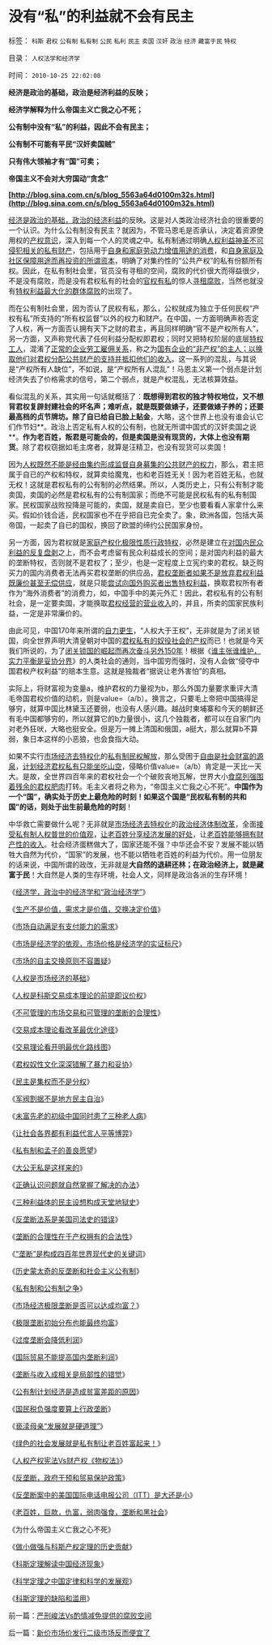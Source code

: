 # 没有“私”的利益就不会有民主

标签： `科斯` `君权` `公有制` `私有制` `公民` `私利` `民主` `卖国` `汉奸` `政治` `经济` `藏富于民` `特权` 

目录： `人权法学和经济学`

时间： `2010-10-25 22:02:08`

**经济是政治的基础，政治是经济利益的反映；**

**经济学解释为什么帝国主义亡我之心不死；**

**公有制中没有“私”的利益，因此不会有民主；**

**公有制不可能有平民“汉奸卖国贼”**

**只有伟大领袖才有“国”可卖；**

**帝国主义不会对大穷国动“贪念”**

**[http://blog.sina.com.cn/s/blog_5563a64d0100m32s.html](http://blog.sina.com.cn/s/blog_5563a64d0100m32s.html)**

[经济是政治的基础，政治的经济利益](../../../2009/9/9/经济学，政治中的经济学和“政治经济学”.md)的反映。这是对人类政治经济社会的很重要的一个认识。为什么公有制没有民主？就因为，不管马恩毛是否承认，决定着资源使用权的[产权意识](../../../2009/9/16/人权产权宪法Vs财产权《物权法》.md)，深入到每一个人的灵魂之中。私有制通过明确[人权利益神圣不可侵犯相关的私有财产](../../../2009/9/8/人权和自由对你确实有价值吗？.md)，包括用于[自身和家庭劳动力增值用途的消费](../../../2009/7/9/人类社会生产力最主要的生产资本是人权.md)，和[自身家庭及社区保障用途而再投资的所谓资本](../../../2008/7/26/什么是生产的价值？揭示《资本论》的关键性错误.md)，明确了对集约性的“公共产权”的私有份额所有权。因此，在私有制社会里，官员没有寻租的空间，腐败的代价很大而得益很少，不是没有腐败，而是没有君权私有的社会的[官权有私](http://blog.163.com/darthvad/blog/static/533994702009425114911307/)的惊人[寻租腐败](../../../2009/8/14/计划经济的划拨是寻租腐败之源.md)，当然也就没有[特权利益最大化的群体腐败](../../../2009/8/1/特权二八定律，特权总令社会负担最大化.md)的出现了。

而在公有制社会里，因为否认了民权有私，那么，公权就成为独立于任何民权“产权有私”所支持的“所有权监督”以外的权力和财产。在中国，一方面明确声称否定了人权，再一方面否认拥有天下之财的君主，再且同样明确“官不是产权所有人”，另一方面，又声称党代表了任何利益分配权即君权；同时又把特权阶层的底层[特权工人](../../../2009/7/30/身享特权不感恩来不知福.md)，混淆了[正常的企业劳工雇佣关系](http://hi.baidu.com/darthchn/blog/item/21b5146f94c3f4d381cb4a16.html)，称之为[国有企业的“非产权”的主人；以换取他们对君权分配公共财产的支持并抵扣他们的收入](../../../2009/8/8/抵扣工人收入的“工人翻身做了企业的主人”.md)。这一系列的混乱，与其说是“产权所有人缺位”，不如说，是“产权所有人混乱”！马恩主义第一个弱点是计划经济失去了价格需求的信号，第二个弱点，就是产权混乱，无法核算效益。

看似混乱的关系，其实用一句话就概括了：**既想得到君权的独才特权地位，又不想背君权复辟封建社会的坏名声；难听点，就是既要做婊子，还要做婊子养的；还要最高档的贞节牌坊。除了自已给自已脸上贴金**，大略，这个世界上也没有谁会认它们作节妇**。政治上否定私有人权的公有制，也就无所谓中国式的汉奸卖国之说**。**作为老百姓，叛君是可能会的，但是卖国是没有现货的，大体上也没有期货**。除了君权窃据如毛主席者，就算是汪精卫，也没有现货可以卖国！

因为[人权既然不能是经由集约形成监督自身募集的公共财产的权力](http://hi.baidu.com/darthchn/blog/item/bf555cdc82eeabe677c6380e.html)，那么，君主把属于自已的产权和特权，就算卖给魔鬼，也和老百姓无关！因为老百姓无私，也就无权！这就是君权私有的公有制的必然结果。所以，人类历史上，只有公有制才能卖国，卖国的必然是君权私有的公有制国家；而绝不可能是民权私有的私有制国家。民权国家战败投降是可能的，卖国，就是卖自已，至少也要看看人家拿什么来买。假如价钱合适，民权国家也不在乎把自已完全卖了。象，欧洲各国，包括大英帝国，一起卖了自已的国权，换回了欧盟的缔约公民国家身份。

另一方面，因为君权就是[家庭产权化极限性质行政特权](../../../2009/7/31/特权的经济学含义及利益演绎.md)，必然是建立在[对国内民众利益的反复盘剥](../../../2009/7/30/黄宗羲定律之体制内特权对国民利益的侵蚀.md)之上，而不会考虑留有民众利益成长的空间；是对国内利益的最大的垄断特权，否则就不是君权了；至少，也是一定程度上立宪约束的君权。缺乏购买力的国内消费者无法再买君权垄断的供应品，[君权垄断者如果不是放弃君权利益既廉价甚至无偿供应](../../../2009/9/15/过度垄断反而会降低利润.md)，就是只能[尝试向国外购买者出售特权利益](http://blog.sina.com.cn/s/blog_5563a64d0100eve4.html)，换取君权所有者作为“海外消费者”的消费力，如，中国手中的美元外汇！因此，君权私有的公有制社会，是一定要卖国，才能换取[君权经营的营业收入](../../../2009/5/14/权力经营的风险和成本.md)的，并且，所卖的国家民族利益，一定是非常廉价的。

由此可见，中国170年来所谓的[自力更生](../../../2008/12/29/所谓的自力更生大错特错.md)，“人权大于王权”，无非就是为了闭关锁国，向全世界声明大清皇朝对中国的[君权私有的奴役社会的产权](../../../2008/11/24/中国150年来失败根本原因.md)而已！也就是今天我们所说的，为了[闭关锁国的崛起而再次奋斗另外150年](../../../2008/11/24/中国150年来失败根本原因.md)！根据《[谁主张谁维护，实力平衡是妥协分界](../../../2009/9/3/谁主张谁维护，妥协是实力平衡的结果.md)》的人类社会的通则，当中国穷而强时，没有人会做“侵夺中国君权产权利益”的赔本生意。这就是独裁者“据说让老外害怕”的真相。

实际上，将财富视为变量a，维护君权的力量视为b，那么外国力量要求重评大清毛帝国君权价值的动机，则是value=（a/b）。换言之，只要毛上帝把中国搞得足够穷，就算中国比林黛玉还要弱，也没有人感兴趣。越战时柬埔寨和今天的朝鲜还有毛中国都够穷的，所以就算它的b力量很小，这几个独裁者，都可以在自家门内对老外狂吠，大略也挺安全。但是万一摊上清国和俄国，a挺大，那么就算b不算弱，象日本这样的小恶狼，也会食指大动。

如果不实行[市场经济去特权化](../../../2009/7/19/为什么中国市场经济一直不能去特权化？？.md)的[私有制民权解放](../../../2009/9/5/私有制是全人类老百姓奋斗五千年的革命成果.md)，那么受困于[自由是社会财富的源泉](../../../2009/6/26/自由是社会财富生产的源泉，左派注定是乌托邦.md)，[计划经济君权私有只能坐吃山空](../../../2009/6/19/计划经济创造财富吗？.md)，侵略价值value=（a/b）肯定是一天比一天大。是故，全世界四百年来的君权社会一个个破败丧地瓦解，世界大小[食腐列强围着残余的君权肥肉](../../../2009/5/31/西方列强帝国主义国家不够“哥们人道”的食腐本性.md)打转。毛主义者将之称为，“帝国主义亡我之心不死”。**中国作为一个“国”，确实处于历史上最危险的时刻！如果这个国是“民权私有制的共和国”的话，则处于出生前最危险的时刻**！

中华救亡需要做什么呢？无非就是[市场经济去特权化](../../../2009/7/18/私有化正确的名称是市场经济的去特权化.md)的[政治经济体制改革](../../../2009/9/10/最优化上而下的开明路线图.md)，全面[接受私有制人权普世的价值观](../../../2009/7/24/人权普世价值观或令传统中国将不国.md)，[让老百姓分享经济发展的好处](http://hi.baidu.com/darthchn/blog/item/c77ff835cfd64447241f1423.html)，让[老百姓能够拥有财产性的收入](../../../2009/9/16/人权产权宪法Vs财产权《物权法》.md)。社会经济蛋糕做大了，国家还能不强？中华还会不安？发展不能以牺牲大自然为代价，“国家”的发展，也不能以牺牲老百姓的利益为代价。用一位朋友的话来说，中国所谓的政改，无非就是**大自然的退耕还林；在政治经济上，就是藏富于民**！大自然是人类的生存环境，社会人文，同样是政治各派的生存环境！

《[经济学，政治中的经济学和“政治经济学”](../../../2009/9/9/经济学，政治中的经济学和“政治经济学”.md)》

《[生产不是价值，需求才是价值，交换决定价值](../../../2008/8/25/价值守恒定律：交换决定价值，政府采购与泡沫GDP.md)》

《[市场自动满足有支付能力的需求](../../../2009/2/1/市场自动满足人权自主的有能力的交换需求.md)》

《[市场是经济学的依观，市场价格是经济学的实证标尺](../../../2009/2/3/市场，是经济学的依归，万能的观测标尺.md)》

《[市场的自主交换原则不容置疑](../../../2009/2/5/市场经济的自由交换原则不容争辩.md)》

《[人权是市场经济的基础](../../../2009/2/5/市场经济的自由交换原则不容争辩.md)》

《[人权是科斯交易成本理论的前提即议价权](../../../2009/9/9/人权是科斯交易成本理论的前提即议价权.md)》

《[不可管理的市场交易和可管理的垄断的合理性](../../../2009/9/9/不可管理的市场交易和可管理的垄断的合理性.md)》

《[交易成本理论看改革最优化途径](../../../2009/9/9/交易成本理论看最优化途径.md)》

《[交易理论看开明最优化路线图](../../../2009/9/10/最优化上而下的开明路线图.md)》

《[君权奴性文化深深错解了暴力和妥协](../../../2009/9/10/君权奴性文化下被错解的暴力和妥协.md)》

《[民主是集权而不是分权](../../../2009/9/10/民主是集权而不是分权.md)》

《[军阀割据不是地方民主自治](../../../2009/9/10/军阀割据不是地方民主自治.md)》

《[未富先老的初级中国同时患了三种老人病](../../../2009/9/11/少年中国患了三种西方老人病.md)》

《[让社会各界都有利益代言人平等博羿](../../../2009/9/11/让社会各界都有利益代言人平等博羿.md)》

《[私有制和孟子的善良愿望](../../../2009/9/12/私有制和孟子的善良愿望.md)》

《[大公无私是这样来的](../../../2009/9/12/大公无私是这样来的.md)》

《[正确认识问题就自然掌握了解决的办法](../../../2009/9/12/正确认识问题就自然掌握了解决的办法.md)》

《[三种利益体的民主设想构成天堂地狱史](../../../2009/9/13/三种利益体的民主设想构成天堂地狱史.md)》

《[反垄断法系是美国司法史的错误](../../../2009/9/13/反垄断法系是美国司法史的错误.md)》

《[垄断的合理性在于产权拥有的合法性](../../../2009/9/14/垄断的合理性在于产权拥有的合法性.md)》

《[“垄断”是构成四百年世界现代史的关键词](../../../2009/9/14/“垄断”是构成四百年世界现代史的关键词.md)》

《[历史蒙太奇的反垄断和社会主义公有制](../../../2009/9/14/历史蒙太奇的反垄断和社会主义公有制.md)》

《[私有制和公有制之争](../../../2009/9/14/私有制和公有制之争.md)》

《[市场经济极限垄断是否可以达成均富？](../../../2009/9/15/市场经济极限垄断是否可以达成均富？.md)》

《[极限垄断初始分布也能最终均富](../../../2009/9/15/极限垄断初始分布也能最终均富.md)》

《[过度垄断会降低利润](../../../2009/9/15/过度垄断反而会降低利润.md)》

《[国际贸易不能提高国内垄断利润](http://blog.sina.com.cn/s/blog_5563a64d0100eve4.html)》

《[垄断与收入成相关是局部性的错觉](../../../2009/9/16/垄断与收入成正相关是局部性的错觉.md)》

《[公有制计划经济是造成贫富差距的原因](../../../2009/9/16/公有制计划经济是造成贫富差距的原因.md)》

《[国民税负强度要算上行政垄断](../../../2009/9/16/国民税负强度要算上行政垄断.md)》

《[亵渎母亲“发展就是硬道理”](../../../2009/9/16/亵渎自然母亲的“发展就是硬道理”.md)》

《[绿色的社会发展就是私有制让老百姓富起来！](../../../2009/9/16/绿色的社会发展就是私有制让老百姓富起来！.md)》

《[人权产权宪法Vs财产权《物权法》](../../../2009/9/16/人权产权宪法Vs财产权《物权法》.md)》

《[反垄断，政府干预和贸易保护政策](../../../2009/9/17/反垄断，政府干预和贸易保护政策.md)》

《[反垄断案中的美国国际电话电报公司（ITT）是大还是小](../../../2009/9/17/反垄断案中的美国国际电话电报公司（ITT）是大还是小.md)》

《[老百姓，巨款，仇富，弱肉强食，垄断和黑社会](../../../2009/9/17/老百姓，巨款，仇富，弱肉强食，垄断和黑社会.md)》

《为什么帝国主义亡我之心不死》

《[做小做强与科斯产权定理的历史贡献](../../../2009/7/21/做小做强与科斯产权定理的历史贡献.md)》

《[科斯定理解读中国经济现象](../../../2009/7/21/科斯定理解读中国经济现象.md)》

《[科学定理之中国定律和科学的发展观](../../../2009/7/21/科斯定理之中国定律和科学的发展观.md)》

《[科斯定理的缺陷和滥用](../../../2009/7/22/科斯定理的缺陷和交易成本概念的滥用.md)》



前一篇：[严刑峻法Vs酌情减免提供的腐败空间](../../../2010/10/25/严刑峻法Vs酌情减免提供的腐败空间.md)

后一篇：[新价市场价发行二级市场反而便宜了](../../../2010/10/26/新价市场价发行二级市场反而便宜了.md)